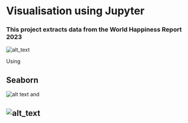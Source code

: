 # Visualisation using Jupyter

### This project extracts data from the World Happiness Report 2023
![alt_text](https://worldhappiness.report/)

Using 
## Seaborn 
![alt text](https://seaborn.pydata.org/_images/logo-mark-lightbg.svg) 
and
## ![alt_text](https://matplotlib.org/stable/_static/logo_dark.svg)

